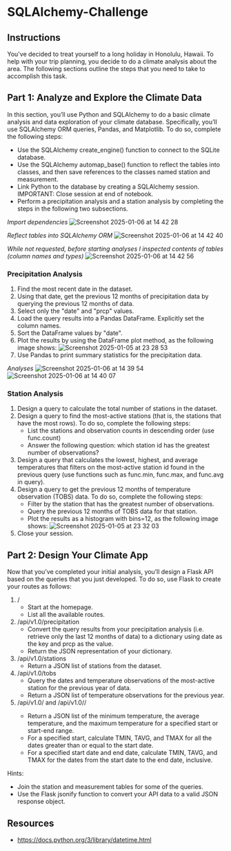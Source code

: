 # SQLAlchemy-Challenge

## Instructions

You've decided to treat yourself to a long holiday in Honolulu, Hawaii. To help with your trip planning, you decide to do a climate analysis about the area. The following sections outline the steps that you need to take to accomplish this task.

## Part 1: Analyze and Explore the Climate Data

In this section, you’ll use Python and SQLAlchemy to do a basic climate analysis and data exploration of your climate database. Specifically, you’ll use SQLAlchemy ORM queries, Pandas, and Matplotlib. To do so, complete the following steps:

* Use the SQLAlchemy create_engine() function to connect to the SQLite database.
* Use the SQLAlchemy automap_base() function to reflect the tables into classes, and then save references to the classes named station and measurement.
* Link Python to the database by creating a SQLAlchemy session. IMPORTANT: Close session at end of notebook.
* Perform a precipitation analysis and a station analysis by completing the steps in the following two subsections.

_Import dependencies_
    ![Screenshot 2025-01-06 at 14 42 28](https://github.com/user-attachments/assets/9318dcd5-c7e2-4471-9ca0-a0486adfdcf7)

_Reflect tables into SQLAlchemy ORM_
    ![Screenshot 2025-01-06 at 14 42 40](https://github.com/user-attachments/assets/04af665b-3ef7-4ba0-9c18-d2d67ae69719)

_While not requested, before starting analyses I inspected contents of tables (column names and types)_
    ![Screenshot 2025-01-06 at 14 42 56](https://github.com/user-attachments/assets/e73d44ba-dce2-4ba5-b076-1c253a451adc)

### Precipitation Analysis

1. Find the most recent date in the dataset.
2. Using that date, get the previous 12 months of precipitation data by querying the previous 12 months of data.
3. Select only the "date" and "prcp" values.
4. Load the query results into a Pandas DataFrame. Explicitly set the column names.
5. Sort the DataFrame values by "date".
6. Plot the results by using the DataFrame plot method, as the following image shows:
    ![Screenshot 2025-01-05 at 23 28 53](https://github.com/user-attachments/assets/31e4803b-e3e2-453f-8f36-5ec5d36e0cd7)
7. Use Pandas to print summary statistics for the precipitation data.

_Analyses_
    ![Screenshot 2025-01-06 at 14 39 54](https://github.com/user-attachments/assets/ed0b9f90-b911-4ada-9e8e-21e15c1c1a9b)
    ![Screenshot 2025-01-06 at 14 40 07](https://github.com/user-attachments/assets/42a08b37-bdfd-4ae8-8528-54936c530c12)


### Station Analysis

1. Design a query to calculate the total number of stations in the dataset.
2. Design a query to find the most-active stations (that is, the stations that have the most rows). To do so, complete the following steps:
    * List the stations and observation counts in descending order (use func.count)
    * Answer the following question: which station id has the greatest number of observations?
3. Design a query that calculates the lowest, highest, and average temperatures that filters on the most-active station id found in the previous query (use functions such as func.min, func.max, and func.avg in query).
4. Design a query to get the previous 12 months of temperature observation (TOBS) data. To do so, complete the following steps:
    * Filter by the station that has the greatest number of observations.
    * Query the previous 12 months of TOBS data for that station.
    * Plot the results as a histogram with bins=12, as the following image shows:
  ![Screenshot 2025-01-05 at 23 32 03](https://github.com/user-attachments/assets/ef6533ad-0b1c-4d2e-a447-cd84f667b745)
5. Close your session.

## Part 2: Design Your Climate App

Now that you’ve completed your initial analysis, you’ll design a Flask API based on the queries that you just developed. To do so, use Flask to create your routes as follows:

1. /
    * Start at the homepage.
    * List all the available routes.
2. /api/v1.0/precipitation
    * Convert the query results from your precipitation analysis (i.e. retrieve only the last 12 months of data) to a dictionary using date as the key and prcp as the value.
    * Return the JSON representation of your dictionary.
3. /api/v1.0/stations
    * Return a JSON list of stations from the dataset.
4. /api/v1.0/tobs
    * Query the dates and temperature observations of the most-active station for the previous year of data.
    * Return a JSON list of temperature observations for the previous year.
5. /api/v1.0/<start> and /api/v1.0/<start>/<end>
    * Return a JSON list of the minimum temperature, the average temperature, and the maximum temperature for a specified start or start-end range.
    * For a specified start, calculate TMIN, TAVG, and TMAX for all the dates greater than or equal to the start date.
    * For a specified start date and end date, calculate TMIN, TAVG, and TMAX for the dates from the start date to the end date, inclusive.

Hints:
* Join the station and measurement tables for some of the queries.
* Use the Flask jsonify function to convert your API data to a valid JSON response object.

## Resources
* https://docs.python.org/3/library/datetime.html

